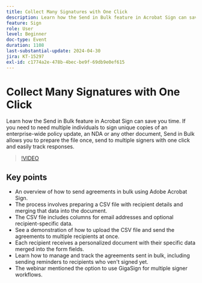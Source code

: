 ```yaml
---
title: Collect Many Signatures with One Click
description: Learn how the Send in Bulk feature in Acrobat Sign can save you time.
feature: Sign
role: User
level: Beginner
doc-type: Event
duration: 1108
last-substantial-update: 2024-04-30
jira: KT-15297
exl-id: c1774a2e-478b-4bec-be9f-69db9e0ef615
---
```

# Collect Many Signatures with One Click

Learn how the Send in Bulk feature in Acrobat Sign can save you time. If you need to need multiple individuals to sign unique copies of an enterprise-wide policy update, an NDA or any other document, Send in Bulk allows you to prepare the file once, send to multiple signers with one click and easily track responses.

>[!VIDEO](https://video.tv.adobe.com/v/3428188/?learn=on)

## Key points

* An overview of how to send agreements in bulk using Adobe Acrobat Sign.
* The process involves preparing a CSV file with recipient details and merging that data into the document.
* The CSV file includes columns for email addresses and optional recipient-specific data.
* See a demonstration of how to upload the CSV file and send the agreements to multiple recipients at once.
* Each recipient receives a personalized document with their specific data merged into the form fields.
* Learn how to manage and track the agreements sent in bulk, including sending reminders to recipients who ven't signed yet.
* The webinar mentioned the option to use GigaSign for multiple signer workflows.
